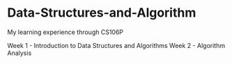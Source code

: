 # Data-Structures-and-Algorithm
My learning experience through CS106P

Week 1 - Introduction	to	Data	Structures	and	Algorithms
Week 2 - Algorithm Analysis
